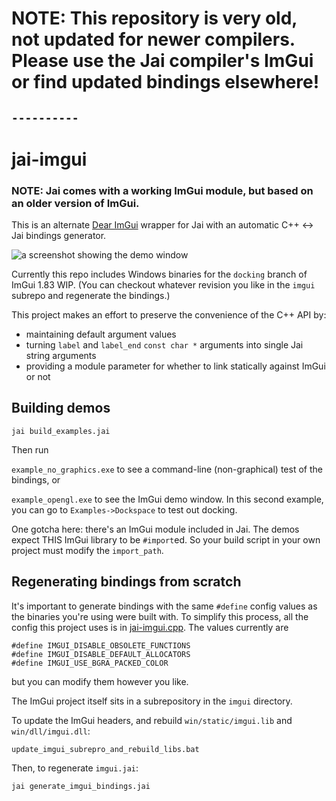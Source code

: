 # NOTE: This repository is very old, not updated for newer compilers. Please use the Jai compiler's ImGui or find updated bindings elsewhere!

## `----------`


# jai-imgui

### NOTE: Jai comes with a working ImGui module, but based on an older version of ImGui.

This is an alternate [Dear ImGui](https://github.com/ocornut/imgui) wrapper for Jai with an automatic C++ <-> Jai bindings generator.

![a screenshot showing the demo window](docs/screenshot1.png)

Currently this repo includes Windows binaries for the `docking` branch of ImGui 1.83 WIP. (You can checkout whatever revision you like in the `imgui` subrepo and regenerate the bindings.)

This project makes an effort to preserve the convenience of the C++ API by:

* maintaining default argument values
* turning `label` and `label_end` `const char *` arguments into single Jai string arguments
* providing a module parameter for whether to link statically against ImGui or not

## Building demos

```
jai build_examples.jai
```

Then run

`example_no_graphics.exe` to see a command-line (non-graphical) test of the bindings, or

`example_opengl.exe` to see the ImGui demo window. In this second example, you can go to `Examples->Dockspace` to test out docking.

One gotcha here: there's an ImGui module included in Jai. The demos expect THIS ImGui library to be `#import`ed. So your build script in your own project must modify the `import_path`.

## Regenerating bindings from scratch

It's important to generate bindings with the same `#define` config values as the binaries you're using were built with. To simplify this process, all the config this project uses is in [jai-imgui.cpp](jai-imgui.cpp). The values currently are

```
#define IMGUI_DISABLE_OBSOLETE_FUNCTIONS
#define IMGUI_DISABLE_DEFAULT_ALLOCATORS
#define IMGUI_USE_BGRA_PACKED_COLOR
```

but you can modify them however you like.

The ImGui project itself sits in a subrepository in the `imgui` directory.

To update the ImGui headers, and rebuild `win/static/imgui.lib` and `win/dll/imgui.dll`:

```
update_imgui_subrepro_and_rebuild_libs.bat
```

Then, to regenerate `imgui.jai`:

```
jai generate_imgui_bindings.jai
```
